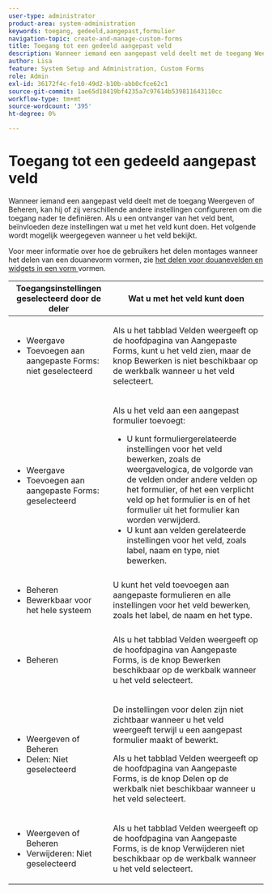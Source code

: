 ```yaml
---
user-type: administrator
product-area: system-administration
keywords: toegang, gedeeld,aangepast,formulier
navigation-topic: create-and-manage-custom-forms
title: Toegang tot een gedeeld aangepast veld
description: Wanneer iemand een aangepast veld deelt met de toegang Weergeven of Beheren, kan hij of zij verschillende andere instellingen configureren om die toegang nader te definiëren. Als u een ontvanger van het veld bent, beïnvloeden deze instellingen wat u met het veld kunt doen. Het volgende wordt mogelijk weergegeven wanneer u het veld bekijkt.
author: Lisa
feature: System Setup and Administration, Custom Forms
role: Admin
exl-id: 36172f4c-fe10-49d2-b10b-abb0cfce62c1
source-git-commit: 1ae65d18419bf4235a7c97614b539811643110cc
workflow-type: tm+mt
source-wordcount: '395'
ht-degree: 0%

---
```


# Toegang tot een gedeeld aangepast veld

Wanneer iemand een aangepast veld deelt met de toegang Weergeven of Beheren, kan hij of zij verschillende andere instellingen configureren om die toegang nader te definiëren. Als u een ontvanger van het veld bent, beïnvloeden deze instellingen wat u met het veld kunt doen. Het volgende wordt mogelijk weergegeven wanneer u het veld bekijkt.

Voor meer informatie over hoe de gebruikers het delen montages wanneer het delen van een douanevorm vormen, zie [ het delen voor douanevelden en widgets in een vorm ](/help/quicksilver/administration-and-setup/customize-workfront/create-manage-custom-forms/form-designer/manage-a-form/share-custom-fields.md) vormen.

<table style="table-layout:auto"> 
 <col> 
 <col> 
 <thead> 
  <tr> 
   <th>Toegangsinstellingen geselecteerd door de deler</th> 
   <th>Wat u met het veld kunt doen</th> 
  </tr> 
 </thead> 
 <tbody> 
  <tr> 
   <td> 
    <ul> 
     <li>Weergave</li> 
     <li>Toevoegen aan aangepaste Forms: niet geselecteerd</li> 
    </ul> </td> 
   <td> <p>Als u het tabblad Velden weergeeft op de hoofdpagina van Aangepaste Forms, kunt u het veld zien, maar de knop Bewerken is niet beschikbaar op de werkbalk wanneer u het veld selecteert.</p> </td> 
  </tr> 
  <tr> 
   <td> 
    <ul> 
     <li>Weergave</li> 
     <li>Toevoegen aan aangepaste Forms: geselecteerd</li> 
    </ul> </td> 
   <td> <p>Als u het veld aan een aangepast formulier toevoegt:</p> 
    <ul> 
     <li>U kunt formuliergerelateerde instellingen voor het veld bewerken, zoals de weergavelogica, de volgorde van de velden onder andere velden op het formulier, of het een verplicht veld op het formulier is en of het formulier uit het formulier kan worden verwijderd.</li> 
     <li>U kunt aan velden gerelateerde instellingen voor het veld, zoals label, naam en type, niet bewerken.</li> 
    </ul> </td> 
  </tr> 
  <tr> 
   <td> 
    <ul> 
     <li>Beheren</li> 
     <li>Bewerkbaar voor het hele systeem</li> 
    </ul> </td> 
   <td>U kunt het veld toevoegen aan aangepaste formulieren en alle instellingen voor het veld bewerken, zoals het label, de naam en het type.</td> 
  </tr> 
  <tr> 
   <td> 
    <ul> 
     <li>Beheren</li> 
    </ul> </td> 
   <td> <p>Als u het tabblad Velden weergeeft op de hoofdpagina van Aangepaste Forms, is de knop Bewerken beschikbaar op de werkbalk wanneer u het veld selecteert.</p> </td> 
  </tr> 
  <tr> 
   <td> 
    <ul> 
     <li>Weergeven of Beheren</li> 
     <li>Delen: Niet geselecteerd</li> 
    </ul> </td> 
   <td> <p>De instellingen voor delen zijn niet zichtbaar wanneer u het veld weergeeft terwijl u een aangepast formulier maakt of bewerkt.</p> <p>Als u het tabblad Velden weergeeft op de hoofdpagina van Aangepaste Forms, is de knop Delen op de werkbalk niet beschikbaar wanneer u het veld selecteert.</p> </td> 
  </tr> 
  <tr> 
   <td> 
    <ul> 
     <li>Weergeven of Beheren</li> 
     <li>Verwijderen: Niet geselecteerd</li> 
    </ul> </td> 
   <td> <p>Als u het tabblad Velden weergeeft op de hoofdpagina van Aangepaste Forms, is de knop Verwijderen niet beschikbaar op de werkbalk wanneer u het veld selecteert.</p> </td> 
  </tr> 
 </tbody> 
</table>

